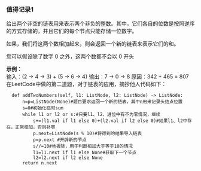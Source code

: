 ### 值得记录1

给出两个非空的链表用来表示两个非负的整数。其中，它们各自的位数是按照逆序的方式存储的，并且它们的每个节点只能存储一位数字。

如果，我们将这两个数相加起来，则会返回一个新的链表来表示它们的和。

您可以假设除了数字 0 之外，这两个数都不会以 0 开头  

**示例：**  
输入：(2 -> 4 -> 3) + (5 -> 6 -> 4)
输出：7 -> 0 -> 8
原因：342 + 465 = 807  
在LeetCode中做的第二道题，对于链表的应用，摘抄他人代码如下：  
  ```class Solution:
    def addTwoNumbers(self, l1: ListNode, l2: ListNode) -> ListNode:
        n=p=ListNode(None)#题目要求返回一个新的链表，其中n用来记录头结点位置
        s=0#初始化临时sum
        while l1 or l2 or s:#只要l1、l2、进位中有不为零情况，继续
            s+=(l1.val if l1 else 0)+(l2.val if l2 else 0)#如果l1、l2中存在，正常相加，否则补零
            p.next=ListNode(s % 10)#将得到的结果导入链表
            p=p.next #开辟新的节点
            s//=10#地板除，用于判断相加大于等于10的情况
            l1=l1.next if l1 else None#获取下一个节点
            l2=l2.next if l2 else None
        return n.next
